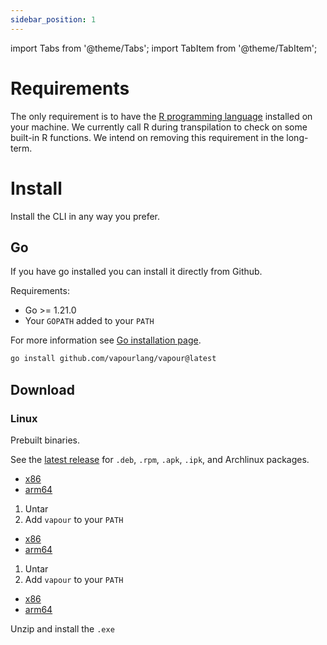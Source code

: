 ```yaml
---
sidebar_position: 1
---
```


import Tabs from '@theme/Tabs';
import TabItem from '@theme/TabItem';

# Requirements

The only requirement is to have the [R programming language](https://www.r-project.org/)
installed on your machine.
We currently call R during transpilation to check on some built-in R functions.
We intend on removing this requirement in the long-term.

# Install

Install the CLI in any way you prefer.

## Go

If you have go installed you can install it directly from Github.

Requirements:

- Go >= 1.21.0
- Your `GOPATH` added to your `PATH`

For more information see [Go installation page](https://go.dev/doc/install).

```bash
go install github.com/vapourlang/vapour@latest
```

## Download

### Linux

Prebuilt binaries.

<Tabs>
<TabItem value="linux" label="Linux">

See the [latest release](https://github.com/vapourlang/vapour/releases/latest) for 
`.deb`, `.rpm`, `.apk`, `.ipk`, and Archlinux packages.

- [x86](https://github.com/vapourlang/vapour/releases/latest/download/vapour_Linux_x86_64.tar.gz)
- [arm64](https://github.com/vapourlang/vapour/releases/latest/download/vapour_Linux_arm64.tar.gz)

1. Untar
2. Add `vapour` to your `PATH`

</TabItem>
<TabItem value="mac" label="Mac Os">

- [x86](https://github.com/vapourlang/vapour/releases/latest/download/vapour_Darwin_x86_64.tar.gz)
- [arm64](https://github.com/vapourlang/vapour/releases/latest/download/vapour_Darwin_arm64.tar.gz)

1. Untar
2. Add `vapour` to your `PATH`

</TabItem>

<TabItem value="meh" label="Windows">

- [x86](https://github.com/vapourlang/vapour/releases/latest/download/vapour_Windows_x86_64.zip)
- [arm64](https://github.com/vapourlang/vapour/releases/latest/download/vapour_Windows_arm64.zip)

Unzip and install the `.exe`

</TabItem>
</Tabs>
